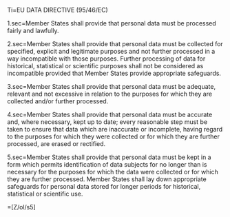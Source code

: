 Ti=EU DATA DIRECTIVE (95/46/EC)

1.sec=Member States shall provide that personal data must be processed fairly and lawfully.

2.sec=Member States shall provide that personal data must be collected for specified, explicit and legitimate purposes and not further processed in a way incompatible with those purposes. Further processing of data for historical, statistical or scientific purposes shall not be considered as incompatible provided that Member States provide appropriate safeguards.

3.sec=Member States shall provide that personal data must be adequate, relevant and not excessive in relation to the purposes for which they are collected and/or further processed.

4.sec=Member States shall provide that personal data must be accurate and, where necessary, kept up to date; every reasonable step must be taken to ensure that data which are inaccurate or incomplete, having regard to the purposes for which they were collected or for which they are further processed, are erased or rectified.
 
5.sec=Member States shall provide that personal data must be kept in a form which permits identification of data subjects for no longer than is necessary for the purposes for which the data were collected or for which they are further processed. Member States shall lay down appropriate safeguards for personal data stored for longer periods for historical, statistical or scientific use.

=[Z/ol/s5]
